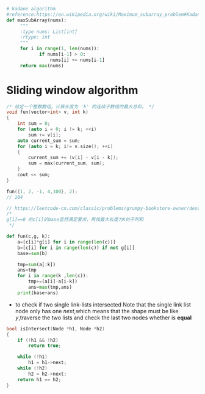 ```python
# kadane algorithm
#reference:https://en.wikipedia.org/wiki/Maximum_subarray_problem#Kadane's_algorithm
def maxSubArray(nums):
     """
     :type nums: List[int]
     :rtype: int
     """
     for i in range(1, len(nums)):
            if nums[i-1] > 0:
                nums[i] += nums[i-1]
     return max(nums)

```
# Sliding window algorithm
```c++
/* 给定一个整数数组，计算长度为 'k' 的连续子数组的最大总和。 */
void fun(vector<int> v, int k)
{
    int sum = 0;
    for (auto i = 0; i != k; ++i)
        sum += v[i];
    auto current_sum = sum;
    for (auto i = k; i!= v.size(); ++i)
    {
        current_sum += (v[i] - v[i - k]);
        sum = max(current_sum, sum);
    }
    cout << sum;
}

fun({1, 2, -1, 4,100}, 2);
// 104 

// https://leetcode-cn.com/classic/problems/grumpy-bookstore-owner/description/
/* 
g[i]==0 的c[i]的base显然满足要求，再找最大长度为K的子列和
 */
```
```python
def fun(c,g, k):
    a=[c[i]*g[i] for i in range(len(c))]
    b=[c[i] for i in range(len(c)) if not g[i]]
    base=sum(b)

    tmp=sum(a[:k])
    ans=tmp
    for i in range(k ,len(c)):
        tmp+=(a[i]-a[i-k])
        ans=max(tmp,ans)
    print(base+ans)
```
- to check if two single link-lists intersected
Note that the single link list node only has one *next*,which means that the shape must be like *y*,traverse the two lists and check the last two nodes whether is **equal**
```c++
bool isIntersect(Node *h1, Node *h2)
{
    if (!h1 && !h2)
        return true;

    while (!h1)
        h1 = h1->next;
    while (!h2)
        h2 = h2->next;
    return h1 == h2;
}
```